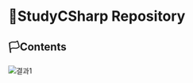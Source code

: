# 🚩StudyCSharp Repository

## 🏳Contents

![결과1](/https://github.com/WhiteHair-H/StudyDesktopApp/blob/main/ImageFile/WInForm/AddressInfoApp.jpg "처음화면")
